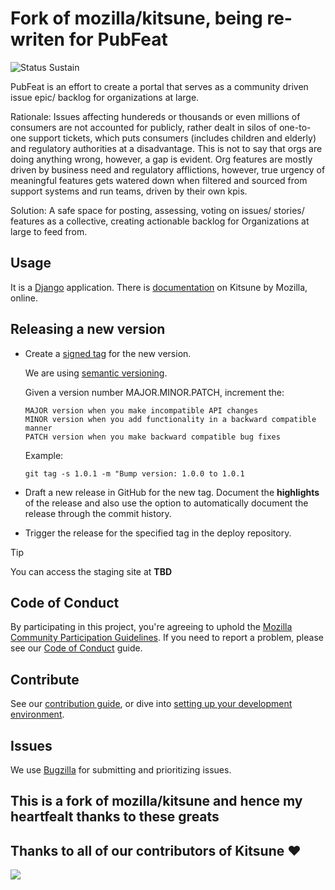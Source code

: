 # Fork of mozilla/kitsune, being re-writen for PubFeat

![Status Sustain](https://img.shields.io/badge/Status-Sustain-green)

PubFeat is an effort to create a portal that serves as a community driven issue epic/ backlog for organizations at large.

Rationale: Issues affecting hundereds or thousands or even millions of consumers are not accounted for publicly, rather dealt in silos of one-to-one support tickets, which puts consumers (includes children and elderly) and regulatory authorities at a disadvantage. This is not to say that orgs are doing anything wrong, however, a gap is evident. Org features are mostly driven by business need and regulatory afflictions, however, true urgency of meaningful features gets watered down when filtered and sourced from support systems and run teams, driven by their own kpis. 

Solution: A safe space for posting, assessing, voting on issues/ stories/ features as a collective, creating actionable backlog for Organizations at large to feed from. 

## Usage

It is a [Django](http://www.djangoproject.com/) application. There is [documentation](https://mozilla.github.io/kitsune/) on Kitsune by Mozilla, online.

## Releasing a new version

-   Create a [signed tag](https://git-scm.com/book/en/v2/Git-Tools-Signing-Your-Work) for the new version.

    We are using [semantic versioning](https://semver.org/).

    Given a version number MAJOR.MINOR.PATCH, increment the:

        MAJOR version when you make incompatible API changes
        MINOR version when you add functionality in a backward compatible manner
        PATCH version when you make backward compatible bug fixes

    Example:

    `git tag -s 1.0.1 -m "Bump version: 1.0.0 to 1.0.1`

-   Draft a new release in GitHub for the new tag. Document the **highlights** of the release and also use the option to automatically document the release through the commit history.

-   Trigger the release for the specified tag in the deploy repository.

> [!TIP]
> You can access the staging site at **TBD**

## Code of Conduct

By participating in this project, you're agreeing to uphold the [Mozilla Community Participation Guidelines](https://www.mozilla.org/en-US/about/governance/policies/participation/). If you need to report a problem, please see our [Code of Conduct](./CODE_OF_CONDUCT.md) guide.

## Contribute

See our [contribution guide](https://mozilla.github.io/kitsune/contributors), or dive into [setting up your development environment](https://mozilla.github.io/kitsune/hacking_howto/).

## Issues

We use [Bugzilla](https://bugzilla.mozilla.org/enter_bug.cgi?product=support.mozilla.org) for submitting and prioritizing issues.

## This is a fork of mozilla/kitsune and hence my heartfealt thanks to these greats
## Thanks to all of our contributors of Kitsune ❤️

<a href = "https://github.com/mozilla/kitsune/contributors">
  <img src = "https://contrib.rocks/image?repo=mozilla/kitsune"/>
</a>
